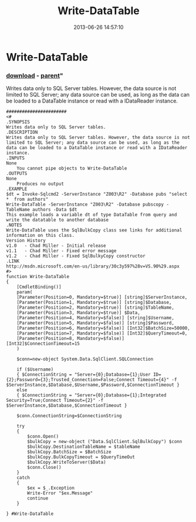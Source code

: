 ﻿---
pid:            4265
parent:         2943
children:       
poster:         Chad Miller
title:          Write-DataTable
date:           2013-06-26 14:57:10
format:         posh
---

# Write-DataTable

### [download](4265.ps1) - [parent](2943.md)"

Writes data only to SQL Server tables. However, the data source is not limited to SQL Server; any data source can be used, as long as the data can be loaded to a DataTable instance or read with a IDataReader instance.

```posh
#######################
<#
.SYNOPSIS
Writes data only to SQL Server tables.
.DESCRIPTION
Writes data only to SQL Server tables. However, the data source is not limited to SQL Server; any data source can be used, as long as the data can be loaded to a DataTable instance or read with a IDataReader instance.
.INPUTS
None
    You cannot pipe objects to Write-DataTable
.OUTPUTS
None
    Produces no output
.EXAMPLE
$dt = Invoke-Sqlcmd2 -ServerInstance "Z003\R2" -Database pubs "select *  from authors"
Write-DataTable -ServerInstance "Z003\R2" -Database pubscopy -TableName authors -Data $dt
This example loads a variable dt of type DataTable from query and write the datatable to another database
.NOTES
Write-DataTable uses the SqlBulkCopy class see links for additional information on this class.
Version History
v1.0   - Chad Miller - Initial release
v1.1   - Chad Miller - Fixed error message
v1.2   - Chad Miller - Fixed SqlBulkyCopy constructor
.LINK
http://msdn.microsoft.com/en-us/library/30c3y597%28v=VS.90%29.aspx
#>
function Write-DataTable
{
    [CmdletBinding()]
    param(
    [Parameter(Position=0, Mandatory=$true)] [string]$ServerInstance,
    [Parameter(Position=1, Mandatory=$true)] [string]$Database,
    [Parameter(Position=2, Mandatory=$true)] [string]$TableName,
    [Parameter(Position=3, Mandatory=$true)] $Data,
    [Parameter(Position=4, Mandatory=$false)] [string]$Username,
    [Parameter(Position=5, Mandatory=$false)] [string]$Password,
    [Parameter(Position=6, Mandatory=$false)] [Int32]$BatchSize=50000,
    [Parameter(Position=7, Mandatory=$false)] [Int32]$QueryTimeout=0,
    [Parameter(Position=8, Mandatory=$false)] [Int32]$ConnectionTimeout=15
    )
    
    $conn=new-object System.Data.SqlClient.SQLConnection

    if ($Username)
    { $ConnectionString = "Server={0};Database={1};User ID={2};Password={3};Trusted_Connection=False;Connect Timeout={4}" -f $ServerInstance,$Database,$Username,$Password,$ConnectionTimeout }
    else
    { $ConnectionString = "Server={0};Database={1};Integrated Security=True;Connect Timeout={2}" -f $ServerInstance,$Database,$ConnectionTimeout }

    $conn.ConnectionString=$ConnectionString

    try
    {
        $conn.Open()
        $bulkCopy = new-object ("Data.SqlClient.SqlBulkCopy") $conn
        $bulkCopy.DestinationTableName = $tableName
        $bulkCopy.BatchSize = $BatchSize
        $bulkCopy.BulkCopyTimeout = $QueryTimeOut
        $bulkCopy.WriteToServer($Data)
        $conn.Close()
    }
    catch
    {
        $ex = $_.Exception
        Write-Error "$ex.Message"
        continue
    }

} #Write-DataTable
```
